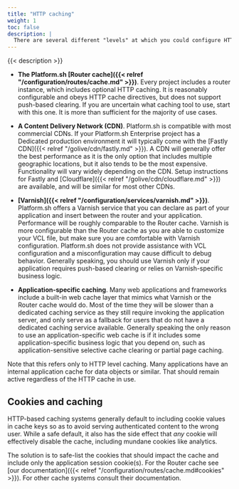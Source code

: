 ```yaml
---
title: "HTTP caching"
weight: 1
toc: false
description: |
  There are several different "levels" at which you could configure HTTP caching for your site on Platform.sh.  Which one you want to use depends on your specific use case.  You should use only one of these at a time and disable any others. Mixing them together will most likely result in stale and unclearable caches.
---
```


{{< description >}}

* **The Platform.sh [Router cache]({{< relref "/configuration/routes/cache.md" >}})**.  Every project includes a router instance, which includes optional HTTP caching.  It is reasonably configurable and obeys HTTP cache directives, but does not support push-based clearing.  If you are uncertain what caching tool to use, start with this one.  It is more than sufficient for the majority of use cases.

* **A Content Delivery Network (CDN)**.  Platform.sh is compatible with most commercial CDNs.  If your Platform.sh Enterprise project has a Dedicated production environment it will typically come with the [Fastly CDN]({{< relref "/golive/cdn/fastly.md" >}}).  A CDN will generally offer the best performance as it is the only option that includes multiple geographic locations, but it also tends to be the most expensive.  Functionality will vary widely depending on the CDN.  Setup instructions for Fastly and [Cloudflare]({{< relref "/golive/cdn/cloudflare.md" >}}) are available, and will be similar for most other CDNs.

* **[Varnish]({{< relref "/configuration/services/varnish.md" >}})**.  Platform.sh offers a Varnish service that you can declare as part of your application and insert between the router and your application.  Performance will be roughly comparable to the Router cache.  Varnish is more configurable than the Router cache as you are able to customize your VCL file, but make sure you are comfortable with Varnish configuration.  Platform.sh does not provide assistance with VCL configuration and a misconfiguration may cause difficult to debug behavior.  Generally speaking, you should use Varnish only if your application requires push-based clearing or relies on Varnish-specific business logic.

* **Application-specific caching**.  Many web applications and frameworks include a built-in web cache layer that mimics what Varnish or the Router cache would do.  Most of the time they will be slower than a dedicated caching service as they still require invoking the application server, and only serve as a fallback for users that do not have a dedicated caching service available.  Generally speaking the only reason to use an application-specific web cache is if it includes some application-specific business logic that you depend on, such as application-sensitive selective cache clearing or partial page caching.

Note that this refers only to HTTP level caching.  Many applications have an internal application cache for data objects or similar.  That should remain active regardless of the HTTP cache in use.

## Cookies and caching

HTTP-based caching systems generally default to including cookie values in cache keys so as to avoid serving authenticated content to the wrong user.  While a safe default, it also has the side effect that *any* cookie will effectively disable the cache, including mundane cookies like analytics.  

The solution is to safe-list the cookies that should impact the cache and include only the application session cookie(s).  For the Router cache see [our documentation]({{< relref "/configuration/routes/cache.md#cookies" >}}).  For other cache systems consult their documentation.

